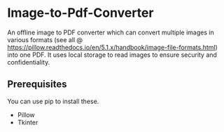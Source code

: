 # Image-to-Pdf-Converter

An offline image to PDF converter which can convert multiple images in various formats (see all @ https://pillow.readthedocs.io/en/5.1.x/handbook/image-file-formats.html) into one PDF. It uses local storage to read images to ensure security and confidentiality.

## Prerequisites
You can use pip to install these.
* Pillow
* Tkinter
